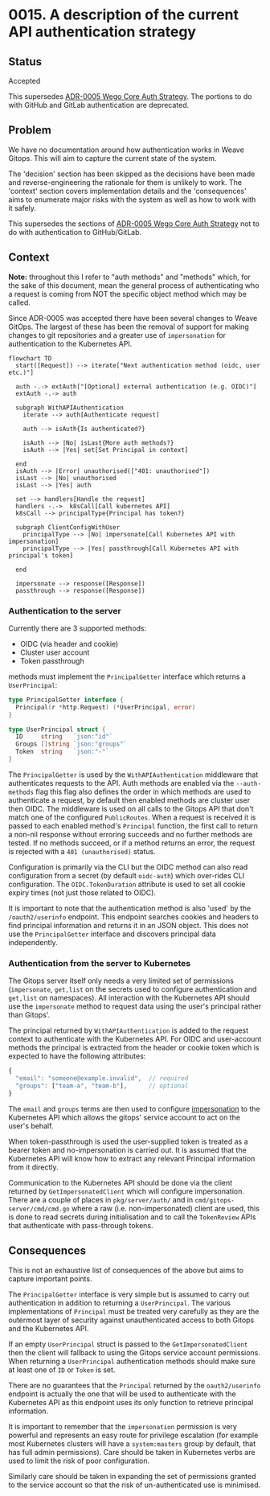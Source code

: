 # 0015. A description of the current API authentication strategy

## Status

Accepted

This supersedes [ADR-0005 Wego Core Auth Strategy](./0005-wego-core-auth-strategy.md). The portions to do with GitHub and GitLab authentication are deprecated.

## Problem

We have no documentation around how authentication works in Weave Gitops. This will aim to capture the current state of
the system.

The 'decision' section has been skipped as the decisions have been made and reverse-engineering the rationale for them is unlikely to work. The 'context' section covers implementation details and the 'consequences' aims to enumerate major risks with the system as well as how to work with it safely.

This supersedes the sections of [ADR-0005 Wego Core Auth Strategy](./0005-wego-core-auth-strategy.md) not to do with authentication to GitHub/GitLab.

## Context

**Note:** throughout this I refer to "auth methods" and "methods" which, for the sake of this document, mean the general process of authenticating who a request is coming from NOT the specific object method which may be called.

Since ADR-0005 was accepted there have been several changes to Weave GitOps. The largest of these has been the removal of support for making changes to git repositories and a greater use of `impersonation` for authentication to the Kubernetes API.

```mermaid
flowchart TD
  start([Request]) --> iterate["Next authentication method (oidc, user etc.)"]

  auth -.-> extAuth["[Optional] external authentication (e.g. OIDC)"]
  extAuth -.-> auth

  subgraph WithAPIAuthentication
    iterate --> auth[Authenticate request]

    auth --> isAuth{Is authenticated?}

    isAuth --> |No| isLast{More auth methods?}
    isAuth --> |Yes| set[Set Principal in context]

  end
  isAuth --> |Error| unauthorised(["401: unauthorised"])
  isLast --> |No| unauthorised
  isLast --> |Yes| auth

  set --> handlers[Handle the request]
  handlers -.->  k8sCall[Call kubernetes API]
  k8sCall --> principalType{Principal has token?}

  subgraph ClientConfigWithUser
    principalType --> |No| impersonate[Call Kubernetes API with impersonation]
    principalType --> |Yes| passthrough[Call Kubernetes API with principal's token]

  end

  impersonate --> response([Response])
  passthrough --> response([Response])
```

### Authentication to the server

Currently there are 3 supported methods:

* OIDC (via header and cookie)
* Cluster user account
* Token passthrough

methods must implement the `PrincipalGetter` interface which returns a `UserPrincipal`:
```go
type PrincipalGetter interface {
  Principal(r *http.Request) (*UserPrincipal, error)
}

type UserPrincipal struct {
  ID     string   `json:"id"`
  Groups []string `json:"groups"`
  Token  string   `json:"-"`
}
```

The `PrincipalGetter` is used by the `WithAPIAuthentication` middleware that authenticates requests to the API. Auth methods are enabled via the `--auth-methods` flag this flag also defines the order in which methods are used to authenticate a request, by default then enabled methods are cluster user then OIDC. The middleware is used on all calls to the Gitops API that don't match one of the configured `PublicRoutes`. When a request is received it is passed to each enabled method's `Principal` function, the first call to return a non-nil response without erroring succeeds and no further methods are tested. If no methods succeed, or if a method returns an error, the request is rejected with a `401 (unauthorised)` status.

Configuration is primarily via the CLI but the OIDC method can also read configuration from a secret (by default `oidc-auth`) which over-rides CLI configuration. The `OIDC.TokenDuration` attribute is used to set all cookie expiry times (not just those related to OIDC).

It is important to note that the authentication method is also 'used' by the `/oauth2/userinfo` endpoint. This endpoint searches cookies and headers to find principal information and returns it in an JSON object. This does not use the `PrincipalGetter` interface and discovers principal data independently.

### Authentication from the server to Kubernetes

The Gitops server itself only needs a very limited set of permissions (`impersonate`, `get,list` on the secrets used to configure authentication and `get,list` on namespaces). All interaction with the Kubernetes API should use the `impersonate` method to request data using the user's principal rather than Gitops'.

The principal returned by `WithAPIAuthentication` is added to the request context to authenticate with the Kubernetes API. For OIDC and user-account methods the principal is extracted from the header or cookie token which is expected to have the following attributes:

```javascript
{
  "email": "someone@example.invalid",  // required
  "groups": ["team-a", "team-b"],      // optional
}
```

The `email` and `groups` terms are then used to configure [impersonation](https://kubernetes.io/docs/reference/access-authn-authz/authentication/#user-impersonation) to the Kubernetes API which allows the gitops' service account to act on the user's behalf.

When token-passthrough is used the user-supplied token is treated as a bearer token and no-impersonation is carried out. It is assumed that the Kubernetes API will know how to extract any relevant Principal information from it directly.

Communication to the Kubernetes API should be done via the client returned by `GetImpersonatedClient` which will configure impersonation. There are a couple of places in `pkg/server/auth/` and in `cmd/gitops-server/cmd/cmd.go` where a raw (i.e. non-impersonated) client are used, this is done to read secrets during initialisation and to call the `TokenReview` APIs that authenticate with pass-through tokens.

## Consequences

This is not an exhaustive list of consequences of the above but aims to capture important points.

The `PrincipalGetter` interface is very simple but is assumed to carry out authentication in addition to returning a `UserPrincipal`. The various implementations of `Principal` must be treated very carefully as they are the outermost layer of security against unauthenticated access to both Gitops and the Kubernetes API.

If an empty `UserPrincipal` struct is passed to the `GetImpersonatedClient` then the client will fallback to using the Gitops service account permissions. When returning a `UserPrincipal` authentication methods should make sure at least one of `ID` or `Token` is set.

There are no guarantees that the `Principal` returned by the `oauth2/userinfo` endpoint is actually the one that will be used to authenticate with the Kubernetes API as this endpoint uses its only function to retrieve principal information.

It is important to remember that the `impersonation` permission is very powerful and represents an easy route for privilege escalation (for example most Kubernetes clusters will have a `system:masters` group by default, that has full admin permissions). Care should be taken in Kubernetes verbs are used to limit the risk of poor configuration.

Similarly care should be taken in expanding the set of permissions granted to the service account so that the risk of un-authenticated use is minimised.
